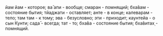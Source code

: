 йам йам - которое; ва̄ апи - вообще; смаран - помнящий; бха̄вам - состояние бытия; тйаджати - оставляет; анте - в конце; калеварам - тело; там там - к тому; эва - безусловно; эти - приходит; каунтейа - о сын Кунти; сада̄ - всегда; тат - то; бха̄ва - состояние бытия; бха̄витах̣ - помнящий.